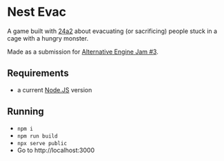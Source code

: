 # Nest Evac

A game built with [24a2](https://github.com/jamesroutley/24a2) about evacuating (or sacrificing) people stuck in a cage with a hungry monster.

Made as a submission for [Alternative Engine Jam #3](https://itch.io/jam/alternative-engine-jam-3).

## Requirements

* a current [Node.JS](https://nodejs.org/) version

## Running

* `npm i`
* `npm run build`
* `npx serve public`
* Go to http://localhost:3000
